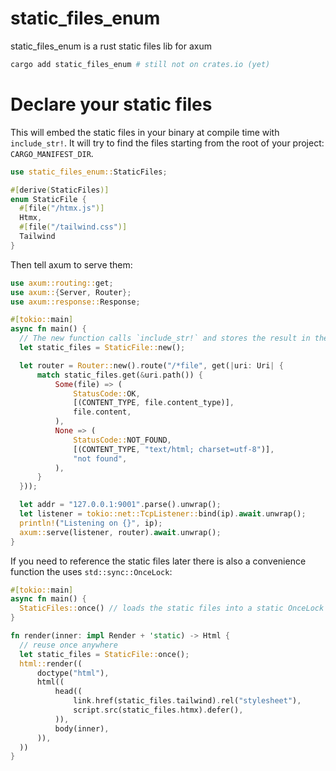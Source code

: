 # static_files_enum

static_files_enum is a rust static files lib for axum

```sh
cargo add static_files_enum # still not on crates.io (yet)
```

# Declare your static files

This will embed the static files in your binary at compile time with `include_str!`.
It will try to find the files starting from the root of your project: `CARGO_MANIFEST_DIR`.

```rust
use static_files_enum::StaticFiles;

#[derive(StaticFiles)]
enum StaticFile {
  #[file("/htmx.js")]
  Htmx,
  #[file("/tailwind.css")]
  Tailwind
}
```

Then tell axum to serve them:

```rust
use axum::routing::get;
use axum::{Server, Router};
use axum::response::Response;

#[tokio::main]
async fn main() {
  // The new function calls `include_str!` and stores the result in the `content` field and puts the content_type in `content_type`
  let static_files = StaticFile::new();

  let router = Router::new().route("/*file", get(|uri: Uri| {
      match static_files.get(&uri.path()) {
          Some(file) => (
              StatusCode::OK,
              [(CONTENT_TYPE, file.content_type)],
              file.content,
          ),
          None => (
              StatusCode::NOT_FOUND,
              [(CONTENT_TYPE, "text/html; charset=utf-8")],
              "not found",
          ),
      }
  }));

  let addr = "127.0.0.1:9001".parse().unwrap();
  let listener = tokio::net::TcpListener::bind(ip).await.unwrap();
  println!("Listening on {}", ip);
  axum::serve(listener, router).await.unwrap();
}
```

If you need to reference the static files later there is also a convenience function
the uses `std::sync::OnceLock`:

```rust
#[tokio::main]
async fn main() {
  StaticFiles::once() // loads the static files into a static OnceLock
}

fn render(inner: impl Render + 'static) -> Html {
  // reuse once anywhere
  let static_files = StaticFile::once();
  html::render((
      doctype("html"),
      html((
          head((
              link.href(static_files.tailwind).rel("stylesheet"),
              script.src(static_files.htmx).defer(),
          )),
          body(inner),
      )),
  ))
}
```

